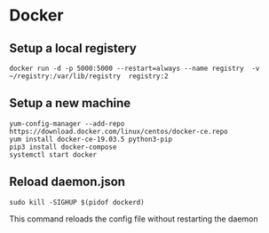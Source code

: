# Docker

## Setup a local registery

    docker run -d -p 5000:5000 --restart=always --name registry  -v  ~/registry:/var/lib/registry  registry:2

## Setup a new machine

    yum-config-manager --add-repo https://download.docker.com/linux/centos/docker-ce.repo
    yum install docker-ce-19.03.5 python3-pip
    pip3 install docker-compose
    systemctl start docker

## Reload daemon.json

	sudo kill -SIGHUP $(pidof dockerd)

This command reloads the config file without restarting the daemon